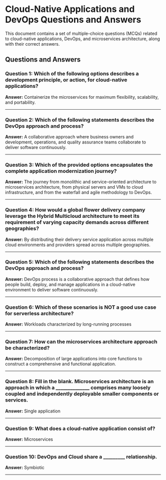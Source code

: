 # Cloud-Native Applications and DevOps Questions and Answers

This document contains a set of multiple-choice questions (MCQs) related to cloud-native applications, DevOps, and microservices architecture, along with their correct answers.

## Questions and Answers

### Question 1: Which of the following options describes a development principle, or action, for cloud-native applications?
**Answer:** Containerize the microservices for maximum flexibility, scalability, and portability.

---

### Question 2: Which of the following statements describes the DevOps approach and process?
**Answer:** A collaborative approach where business owners and development, operations, and quality assurance teams collaborate to deliver software continuously.

---

### Question 3: Which of the provided options encapsulates the complete application modernization journey?
**Answer:** The journey from monolithic and service-oriented architecture to microservices architecture, from physical servers and VMs to cloud infrastructure, and from the waterfall and agile methodology to DevOps.

---

### Question 4: How would a global flower delivery company leverage the Hybrid Multicloud architecture to meet its requirement of varying capacity demands across different geographies?
**Answer:** By distributing their delivery service application across multiple cloud environments and providers spread across multiple geographies.

---

### Question 5: Which of the following statements describes the DevOps approach and process?
**Answer:** DevOps process is a collaborative approach that defines how people build, deploy, and manage applications in a cloud-native environment to deliver software continuously.

---

### Question 6: Which of these scenarios is NOT a good use case for serverless architecture?
**Answer:** Workloads characterized by long-running processes

---

### Question 7: How can the microservices architecture approach be characterized?
**Answer:** Decomposition of large applications into core functions to construct a comprehensive and functional application.

---

### Question 8: Fill in the blank. Microservices architecture is an approach in which a ______________ comprises many loosely coupled and independently deployable smaller components or services.
**Answer:** Single application

---

### Question 9: What does a cloud-native application consist of?
**Answer:** Microservices

---

### Question 10: DevOps and Cloud share a _________ relationship.
**Answer:** Symbiotic

---

